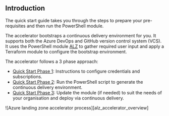 <!-- markdownlint-disable first-line-h1 -->
## Introduction

The quick start guide takes you through the steps to prepare your pre-requisites and then run the PowerShell module.

The accelerator bootstraps a continuous delivery environment for you. It supports both the Azure DevOps and GitHub version control system (VCS). It uses the PowerShell module [ALZ](https://www.powershellgallery.com/packages/ALZ) to gather required user input and apply a Terraform module to configure the bootstrap environment.

The accelerator follows a 3 phase approach:

- [Quick Start Phase 1][wiki_quick_start_phase_1]: Instructions to configure credentials and subscriptions.
- [Quick Start Phase 2][wiki_quick_start_phase_2]: Run the PowerShell script to generate the continuous delivery environment.
- [Quick Start Phase 3][wiki_quick_start_phase_3]: Update the module (if needed) to suit the needs of your organisation and deploy via continuous delivery.

![Azure landing zone accelerator process][alz_accelerator_overview]

 [//]: # (************************)
 [//]: # (INSERT LINK LABELS BELOW)
 [//]: # (************************)

[wiki_quick_start_phase_1]:           %5BUser-Guide%5D-Quick-Start-Phase-1 "Wiki - Quick Start - Phase 1"
[wiki_quick_start_phase_2]:           %5BUser-Guide%5D-Quick-Start-Phase-2 "Wiki - Quick Start - Phase 2"
[wiki_quick_start_phase_3]:           %5BUser-Guide%5D-Quick-Start-Phase-3 "Wiki - Quick Start - Phase 3"